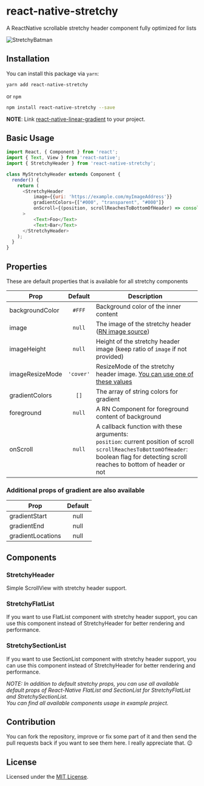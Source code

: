 # react-native-stretchy
A ReactNative scrollable stretchy header component fully optimized for lists

![StretchyBatman](/demo.gif)

## Installation

You can install this package via `yarn`:
```bash
yarn add react-native-stretchy
```

or `npm`

```bash
npm install react-native-stretchy --save
```
**NOTE**: Link [react-native-linear-gradient](https://github.com/react-native-community/react-native-linear-gradient) to your project.

## Basic Usage

```js
import React, { Component } from 'react';
import { Text, View } from 'react-native';
import { StretchyHeader } from 'react-native-stretchy';

class MyStretchyHeader extends Component {
  render() {
    return (
      <StretchyHeader
          image={{uri: 'https://example.com/myImageAddress'}}
          gradientColors={["#000", "transparent", "#000"]}
          onScroll={(position, scrollReachesToBottomOfHeader) => console.log(position, scrollReachesToBottomOfHeader)}
      >
          <Text>Foo</Text>
          <Text>Bar</Text>
      </StretchyHeader>
    );
  }
}
```


## Properties
These are default properties that is available for all stretchy components

| Prop          | Default | Description|
|---------------|:-------:|------------|
|backgroundColor|`#FFF`     | Background color of the inner content
|image          |`null`     |The image of the stretchy header ([RN image source](https://facebook.github.io/react-native/docs/images.html))
|imageHeight    |`null`     |Height of the stretchy header image (keep ratio of `image` if not provided)
|imageResizeMode|`'cover'`    | ResizeMode of the stretchy header image. [You can use one of these values](https://facebook.github.io/react-native/docs/image.html#resizemode)
|gradientColors |`[]`       |The array of string colors for gradient
|foreground     |`null`     |A RN Component for foreground content of background
|onScroll       |`null`     |A callback function with these arguments:<br>`position`: current position of scroll<br>`scrollReachesToBottomOfHeader`: boolean flag for detecting scroll reaches to bottom of header or not

### Additional props of gradient are also available
| Prop            | Default |
|-----------------|:-------:|
|gradientStart    |null     |
|gradientEnd      |null     |
|gradientLocations|null     |

## Components
### <b>StretchyHeader</b>
Simple ScrollView with stretchy header support. 
### <b>StretchyFlatList</b>
If you want to use FlatList component with stretchy header support, you can use this component instead of StretchyHeader for better rendering and performance.<br>

### <b>StretchySectionList</b>
If you want to use SectionList component with stretchy header support, you can use this component instead of StretchyHeader for better rendering and performance.<br>

<i>NOTE: In addition to default stretchy props, you can use all available default props of React-Native FlatList and SectionList for StretchyFlatList and StretchySectionList.<br>
You can find all available components usage in example project.</i>

## Contribution

You can fork the repository, improve or fix some part of it and then send the pull requests back if you want to see them here. I really appreciate that. :wink:


## License

Licensed under the [MIT License](https://github.com/hamidhadi/react-native-stretchy/blob/master/LICENSE).
